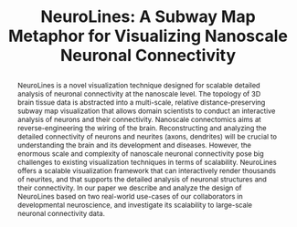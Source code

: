 ---
# this file is written in YAML http://docs.ansible.com/ansible/latest/YAMLSyntax.html
# all lines with a leading sharp are comments and will not be compiled
# longer blocks of text should start with a a leading > to escape all special characters

# URL handle for generated webpage
slug:      neurolines

#specifies layout to be used for page generation (do not modify)
layout:     publication

#publication title
title:      >
   NeuroLines: A Subway Map Metaphor for Visualizing Nanoscale Neuronal Connectivity

#include in selected publications on front page (optional, delete line if not applicable)
display: selected

#list all publication authors in correct order
authors:
 - Ali K. Al-Awami
 - Johanna Beyer
 - Hendrik Strobelt
 - Narayanan Kasthuri
 - Jeff W. Lichtman
 - Hanspeter Pfister
 - Markus Hadwiger 
 
#insert publication venue (displayed on publication page)
venue:      >
   IEEE Transactions on Visualization and Computer Graphics, Vol.20, No.12 (Proceedings IEEE Information Visualization 2014), pp. 2369-2378
   
#insert short venue (displayed in box in publication list)
shortvenue: >
   IEEE Information Visualization 2014 (Honorable Mention Best Paper)

#specify publication year
year:       2014

#insert abstract of publication
abstract:   >
   NeuroLines is a novel visualization technique designed for scalable detailed analysis of neuronal connectivity at the nanoscale level. The topology of 3D brain tissue data is abstracted into a multi-scale, relative distance-preserving subway map visualization that allows domain scientists to conduct an interactive analysis of neurons and their connectivity. Nanoscale connectomics aims at reverse-engineering the wiring of the brain. Reconstructing and analyzing the detailed connectivity of neurons and neurites (axons, dendrites) will be crucial to understanding the brain and its development and diseases. However, the enormous scale and complexity of nanoscale neuronal connectivity pose big challenges to existing visualization techniques in terms of scalability. NeuroLines offers a scalable visualization framework that can interactively render thousands of neurites, and that supports the detailed analysis of neuronal structures and their connectivity. In our paper we describe and analyze the design of NeuroLines based on two real-world use-cases of our collaborators in developmental neuroscience, and investigate its scalability to large-scale neuronal connectivity data.

#link to hi-res teaser image of publication (please make sure the image is wide, e.g. aspect ratio between 4:2 and 4:1) 
teaser:     './publications/2014_awami_neurolines.jpg'

#link to smaller thumbnail image of publication (please make sure the aspect ratio is 3:2, suggested size is 150x100px)
thumbnail:  './publications/2014_awami_thumbnail.jpg'

#link to publication video (optional): you can either upload the video to our website (insert local link) or host it on youtube or vimeo (in this case insert the youtube/vimeo link)
video:      'https://www.youtube.com/watch?v=TIU3GQjM3_8'

#link to publication pdf (optional)
pdf:        './publications/2014_awami_neurolines.pdf'

#insert citation. please format citation by inserting <br> at line breaks, &nbsp;&nbsp; will insert a tab character to prettify the citation
citation:   >
  @article{Awami2014Neurolines,<br>
   &nbsp;&nbsp;title = {NeuroLines: A Subway Map Metaphor for Visualizing Nanoscale Neuronal Connectivity},<br>
   &nbsp;&nbsp;author = {Al-Awami, Ali K. and Beyer, Johanna and Strobelt, Hendrik and Kasthuri, Narayanan and Lichtman, Jeff W. and Pfister, Hanspeter and Hadwiger, Markus},<br>
   &nbsp;&nbsp;journal = {IEEE Transactions on Visualization and Computer Graphics (Proceedings IEEE Information Visualization 2014)},<br>
   &nbsp;&nbsp;year = {2014},<br>
   &nbsp;&nbsp;volume = {20},<br>
   &nbsp;&nbsp;number = {12},<br>
   &nbsp;&nbsp;pages = {2369--2378},<br>
  }
  
#insert links to additional material for the publication (optional)
#links need a title, a URL and a type (this defines the link icon) which can be one of the following values: code, archive, files, slides or text (this is the default icon)
#links: 
# - title: ExampleCode
#   type:  code
#   url:   './publications/supplementary1.zip' 
# - title: ExampleSlides
#   type:  slides
#   url:   './publications/presentation.pptx' 

#don't forget the leading and trailing --- in a YAML file
---